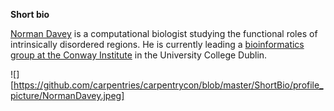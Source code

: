 **Short bio**

[Norman Davey](https://twitter.com/DaveyLab) is a computational biologist studying the functional roles of intrinsically disordered regions. He is currently leading a [bioinformatics group at the Conway Institute](http://slim.ucd.ie/) in the University College Dublin.

![][https://github.com/carpentries/carpentrycon/blob/master/ShortBio/profile_picture/NormanDavey.jpeg]
